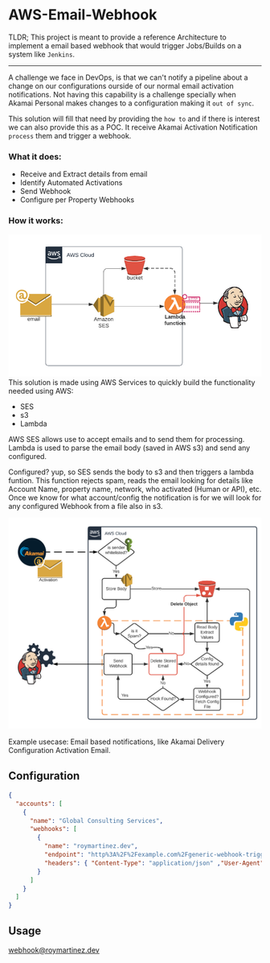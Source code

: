 # AWS-Email-Webhook

TLDR; This project is meant to provide a reference Architecture to implement a email based webhook that would trigger Jobs/Builds on a system like `Jenkins`.

---

A challenge we face in DevOps, is that we can't notify a pipeline about a change on our configurations ourside of our normal email activation notifications. Not having this capability is a challenge specially when Akamai Personal makes changes to a configuration making it `out of sync`. 

This solution will fill that need by providing the `how to` and if there is interest we can also provide this as a POC. It receive Akamai Activation Notification `process` them and trigger a webhook. 

### What it does:
* Receive and Extract details from email
* Identify Automated Activations
* Send Webhook
* Configure per Property Webhooks

### How it works:
![Configuration/Arch.png](Documentation/Arch.png)
This solution is made using AWS Services to quickly build the functionality needed using AWS: 
* SES
* s3
* Lambda

AWS SES allows use to accept emails and to send them for processing. Lambda is used to parse the email body (saved in AWS s3) and send any configured. 

Configured? yup, so SES sends the body to s3 and then triggers a lambda funtion. This function rejects spam, reads the email looking for details like Account Name, property name, network, who activated (Human or API), etc. Once we know for what account/config the notification is for we will look for any configured Webhook from a file also in s3.

![Documentation/flow.png](Documentation/flow.png)


Example usecase: Email based notifications, like Akamai Delivery Configuration Activation Email.


## Configuration 

```json
{
  "accounts": [
    {
      "name": "Global Consulting Services",
      "webhooks": [
        {
          "name": "roymartinez.dev",
          "endpoint": "http%3A%2F%2Fexample.com%2Fgeneric-webhook-trigger%2Finvoke%3Ftoken%3D7bf349ff546c43b9b62fb2b6e72f0a58",
          "headers": { "Content-Type": "application/json" ,"User-Agent":"Webhook"}
        }
      ]
    }
  ]
}
```
## Usage

webhook@roymartinez.dev